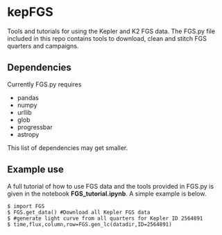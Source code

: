 kepFGS
======

Tools and tutorials for using the Kepler and K2 FGS data. The FGS.py file included in this repo contains tools to download, clean and stitch FGS quarters and campaigns. 

Dependencies
------------

Currently FGS.py requires

>
* pandas 
* numpy
* urllib
* glob
* progressbar
* astropy
>

This list of dependencies may get smaller.

Example use
-----------

A full tutorial of how to use FGS data and the tools provided in FGS.py is given in the notebook **FGS_tutorial.ipynb**. A simple example is below.

	$ import FGS
	$ FGS.get_data() #Download all Kepler FGS data
	$ #generate light curve from all quarters for Kepler ID 2564891
	$ time,flux,column,row=FGS.gen_lc(datadir,ID=2564891)

